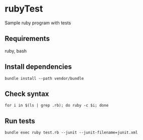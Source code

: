 # rubyTest
Sample ruby program with tests

## Requirements
ruby, bash

## Install dependencies
`bundle install --path vendor/bundle`

## Check syntax
`for i in $(ls | grep .rb); do ruby -c $i; done`

## Run tests
`bundle exec ruby test.rb --junit --junit-filename=junit.xml`

